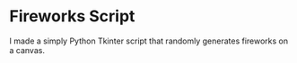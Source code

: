 # Fireworks Script
I made a simply Python Tkinter script that randomly generates fireworks on a canvas. 
